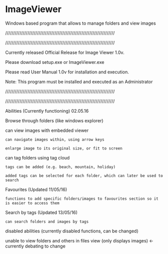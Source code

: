 # ImageViewer
Windows based program that allows to manage folders and view images

/////////////////////////////////////////////////////////////////////

/////////////////////////////////////////////////////////////////////

Currently released Official Release for Image Viewer 1.0v. 

Please download setup.exe or ImageViewer.exe

Please read User Manual 1.0v for installation and execution.

Note: This program must be installed and executed as an Administrator

/////////////////////////////////////////////////////////////////////

/////////////////////////////////////////////////////////////////////





Abilities (Currently functioning) 02.05.16

Browse through folders (like windows explorer)
	
  can view images with embedded viewer
  
    can navigate images within, using arrow keys
    
    enlarge image to its original size, or fit to screen
    
  can tag folders using tag cloud
  
    tags can be added (e.g. beach, mountain, holiday)
    
    added tags can be selected for each folder, which can later be used to search
    
  Favourites (Updated 11/05/16)
  
    functions to add specific folders/images to favourites section so it is easier to access them 

    
  Search by tags (Updated 13/05/16)
 
    can search folders and images by tags




disabled abilities (currently disabled functions, can be changed)

  unable to view folders and others in files view (only displays images) <- currently debating to change
